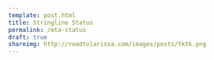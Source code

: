 ```yaml
---
template: post.html
title: Stringline Status
permalink: /mta-status
draft: true
shareimg: http://roadtolarissa.com/images/posts/tktk.png
---
```



<!-- ln -s /home/demo/stringline-status/chart -->

<link rel="stylesheet" href="https://roadtolarissa.com/slinks/chart/style.css">

<div id='graph'></div>

<script src='https://roadtolarissa.com/slinks/chart/d3_.js'></script>
<script src='https://roadtolarissa.com/slinks/chart/_script.js'></script>
